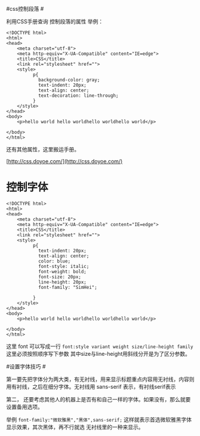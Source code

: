 #css控制段落 #


利用CSS手册查询 控制段落的属性 举例：

    <!DOCTYPE html>
    <html>
    <head>
    	<meta charset="utf-8">
    	<meta http-equiv="X-UA-Compatible" content="IE=edge">
    	<title>CSS</title>
    	<link rel="stylesheet" href="">
    	<style>
    		  p{
    		  	background-color: gray;
    		  	text-indent: 20px;
    		  	text-align: center;
    		  	text-decoration: line-through;
    		  }
    	</style>
    </head>
    <body>
    	<p>hello world hello worldhello worldhello world</p>
    	
    </body>
    </html>


还有其他属性，这里搬运手册。

[http://css.doyoe.com/](http://css.doyoe.com/)


# 控制字体 #

    <!DOCTYPE html>
    <html>
    <head>
    	<meta charset="utf-8">
    	<meta http-equiv="X-UA-Compatible" content="IE=edge">
    	<title>CSS</title>
    	<link rel="stylesheet" href="">
    	<style>
    		  p{
    		  	text-indent: 20px;
    		  	text-align: center;
    		  	color: blue;
    		  	font-style: italic;
    		  	font-weight: bold;
    		  	font-size: 20px;
    		  	line-height: 20px;
    		  	font-family: "SimHei";
    
    		  }
    	</style>
    </head>
    <body>
    	<p>hello world hello worldhello worldhello world</p>
    	
    </body>
    </html>

这里 font 可以写成一行 `font:style variant weight size/line-height family` 这里必须按照顺序写下参数 其中size与line-height用斜线分开是为了区分参数。


#设置字体技巧 #


第一要先把字体分为两大类，有无衬线，用来显示标题重点内容用无衬线，内容则用有衬线，之后在细分字体。无衬线用 sans-serif 表示，有衬线serif表示

第二， 还要考虑其他人的机器上是否有和自己一样的字体。如果没有，那么就要设置备用选项。

举例 `font-family:"微软雅黑","黑体",sans-serif;`  这样就表示首选微软雅黑字体显示效果，其次黑体，再不行就选 无衬线里的一种来显示。